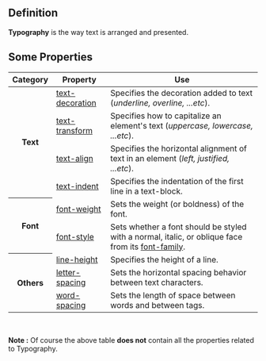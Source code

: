 ## Definition

**Typography** is the way text is arranged and presented.

## Some Properties

<table>
  <thead>
    <tr>
      <th scope="col">Category</th>
      <th scope="col">Property</th>
      <th scope="col">Use</th>
    </tr>
  </thead>
  <tbody>
    <tr>
      <th scope="row" rowspan="4">Text</th>
      <td><a href="https://developer.mozilla.org/en-US/docs/Web/CSS/text-decoration">text-decoration</a></td>
      <td>Specifies the decoration added to text (<em>underline, overline, ...etc</em>).</td>
    </tr>
    <tr>
      <td><a href="https://developer.mozilla.org/en-US/docs/Web/CSS/text-transform">text-transform</a></td>
      <td>Specifies how to capitalize an element's text (<em>uppercase, lowercase, ...etc</em>).</td>
    </tr>
    <tr>
      <td><a href="https://developer.mozilla.org/en-US/docs/Web/CSS/text-align">text-align</a></td>
      <td>Specifies the horizontal alignment of text in an element (<em>left, justified, ...etc</em>).</td>
    </tr>
    <tr>
      <td><a href="https://developer.mozilla.org/en-US/docs/Web/CSS/text-indent">text-indent</a></td>
      <td>Specifies the indentation of the first line in a text-block.</td>
    </tr>
    <tr>
      <th scope="row" rowspan="2">Font</th>
      <td><a href="https://developer.mozilla.org/en-US/docs/Web/CSS/font-weight">font-weight</a></td>
      <td>Sets the weight (or boldness) of the font.</td>
    </tr>
    <tr>
      <td><a href="https://developer.mozilla.org/en-US/docs/Web/CSS/font-style">font-style</a></td>
      <td>Sets whether a font should be styled with a normal, italic, or oblique face from its <a href="https://developer.mozilla.org/en-US/docs/Web/CSS/font-family">font-family</a>.</td>
    </tr>
    <tr>
      <th scope="row" rowspan="3">Others</th>
      <td><a href="https://developer.mozilla.org/en-US/docs/Web/CSS/line-height">line-height</a></td>
      <td>Specifies the height of a line.</td>
    </tr>
    <tr>
      <td><a href="https://developer.mozilla.org/en-US/docs/Web/CSS/letter-spacing">letter-spacing</a></td>
      <td>Sets the horizontal spacing behavior between text characters.</td>
    </tr>
    <tr>
      <td><a href="https://developer.mozilla.org/en-US/docs/Web/CSS/word-spacing">word-spacing</a></td>
      <td>Sets the length of space between words and between tags.</td>
    </tr>
  </tbody>
</table>

<br>

**Note :** Of course the above table **does not** contain all the properties related to Typography.
